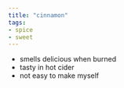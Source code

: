 ```yaml
---
title: "cinnamon"
tags:
- spice
- sweet
---
```


- smells delicious when burned
- tasty in hot cider
- not easy to make myself